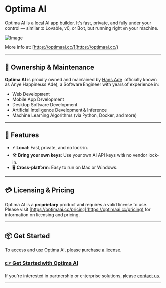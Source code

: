 # Optima AI

Optima AI is a local AI app builder. It's fast, private, and fully under your control — similar to Lovable, v0, or Bolt, but running right on your machine.

![Image](https://github.com/user-attachments/assets/f6c83dfc-6ffd-4d32-93dd-4b9c46d17790)

More info at: [https://optimaai.cc/](https://optimaai.cc/)

---

## 👤 Ownership & Maintenance

**Optima AI** is proudly owned and maintained by [Hans Ade](https://optimaai.cc) (officially known as Anye Happinesss Ade), a Software Engineer with years of experience in:

- Web Development
- Mobile App Development
- Desktop Software Development
- Artificial Intelligence Development & Inference
- Machine Learning Algorithms (via Python, Docker, and more)

---

## 🚀 Features

- ⚡️ **Local**: Fast, private, and no lock-in.
- 🛠 **Bring your own keys**: Use your own AI API keys with no vendor lock-in.
- 🖥️ **Cross-platform**: Easy to run on Mac or Windows.

---

## 💳 Licensing & Pricing

Optima AI is a **proprietary** product and requires a valid license to use. Please visit [https://optimaai.cc/pricing](https://optimaai.cc/pricing) for information on licensing and pricing.

---

## 📦 Get Started

To access and use Optima AI, please [purchase a license](https://optimaai.cc/pricing).

### [👉 Get Started with Optima AI](https://optimaai.cc/#get-started)

If you're interested in partnership or enterprise solutions, please [contact us](https://optimaai.cc/contact).

---
